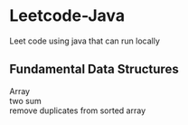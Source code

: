 # Leetcode-Java

Leet code using java that can run locally

## Fundamental Data Structures

Array\
two sum\
remove duplicates from sorted array
